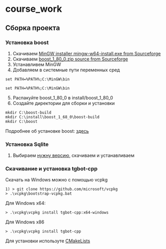 # course_work
## Сборка проекта
### Установка boost
1) Скачиваем [MinGW installer mingw-w64-install.exe from Sourceforge](https://sourceforge.net/projects/mingw-w64/files/Toolchains%20targetting%20Win32/Personal%20Builds/mingw-builds/installer/)
2) Скачиваем [boost_1_80_0.zip source from Sourceforge](https://sourceforge.net/projects/boost/files/boost/1.80.0/)
3) Устанавливем MinGW
4) Добавляем в системные пути переменных сред
```
set PATH=%PATH%;C:\MinGW\bin
```
```
set PATH=%PATH%;C:\MinGW\bin
```
5) Распакуйте boost_1_80_0 в install/boost_1_80_0
6) Создайте директории для сборки и установки
```
mkdir C:\boost-build
mkdir C:\install\boost_1_68_0\boost-build
mkdir C:\boost
```
Подробнее об установке boost: [здесь](https://gist.github.com/zrsmithson/0b72e0cb58d0cb946fc48b5c88511da8)
### Установка Sqlite
1) Выбираем [нужну версию](https://sqlite.org/download.html), скачиваем и устанавливаем

### Скачивание и установка tgbot-cpp
Скачать на Windows можно с помощью vcpkg
```
1) > git clone https://github.com/microsoft/vcpkg
> .\vcpkg\bootstrap-vcpkg.bat
```
Для Windows x64:
```
> .\vcpkg\vcpkg install tgbot-cpp:x64-windows
```
Для Windows x86
```
> .\vcpkg\vcpkg install tgbot-cpp
```
Для установки используте [CMakeLists](https://github.com/zhuzzzhha/course_work/blob/main/CMakeLists.txt)
